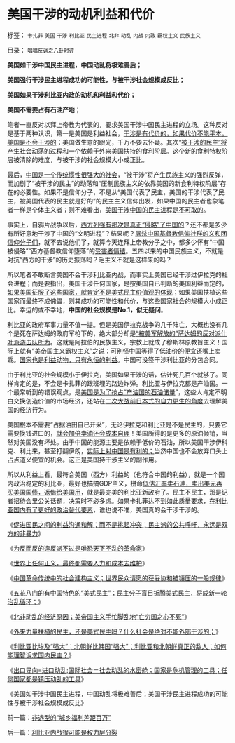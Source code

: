 # 美国干涉的动机利益和代价

标签： `卡扎菲` `美国` `干涉` `利比亚` `民主进程` `北非` `动乱` `内战` `内政` `霸权主义` `民族主义` 

目录： `唱唱反调之八卦时评`

**美国如干涉中国民主进程，中国动乱将极难善后；**

**美国强行干涉民主进程成功的可能性，与被干涉社会规模成反比；**

**美国如果干涉利比亚内政的动机和利益和代价；**

**美国不需要占有石油产地**；

笔者一直反对以拜上帝教为代表的，要求美国干涉中国民主进程的立场。这种反对是基于两种认识，第一是美国是利益社会，[干涉是有代价的，如果代价不能平本，美国是不会干涉的](../../../2011/3/6/中美两国的战争和利益和朋友.md)；美国做生意的眼光，千万不要去怀疑。其次“[被干涉的民主”将产生社会动荡的过程](http://hi.baidu.com/darthchn/blog/item/d1a40e4495a6bd32cffca3e2.html)和一个依赖于外来美国扶持的食利阶层。这个新的食利特权阶层被清除的难度，与被干涉的社会规模大小成正比。

最后，[中国是一个传统惯性很强大的社会](../../../2010/10/29/“旧社会”未必真的腐败黑暗；.md)，“被干涉”将产生民族主义的强烈反弹，而加剧了“被干涉的民主”的动荡和“压制民族主义的依靠美国的新食利特权阶层”存在的必要性。如果不是信仰分子，不是从“美国代表了民主，美国的干涉代表了民主，被美国代表的民主就是好的”的民主主义信仰出发，如果中国的民主者也象笔者一样是个体主义者；则不难看出，[美国干涉中国的民主进程是不可取的](../../../2011/2/22/中国传统文化愚昧的社会建构主义.md)。

事实上，自鸦片战争以后，[西方列强有那次是真正“侵略”了中国的](../../../2010/9/16/侵略的定义；日本向美国宣战，中国将收回钓鱼岛.md)？还不都是多少有所好意地干涉了中国的“文明进程”？结果呢？[屠杀中国基督教信仰社群的义和团信仰分子们](../../../2011/1/9/百日维新是百日闹剧；慈禧的“妙计”.md)，就不去说他们了，就算今天连拜上帝教分子之中，都多少怀有“中国被侵略”“西方基督教信仰堕落”的[受害者情结](http://darthvad.blog.sohu.com/162357438.html)。五四以来的中国民族主义，不就是对抗“西方的干涉”的历史振荡吗？毛主义不就是这样来的吗？

所以笔者不敢断言美国不会干涉利比亚内战，而事实上美国已经干涉过伊拉克的社会进程；而是要指出，美国干涉任何国家，是按美国自已判断的美国利益而定的，[如果美国征服了这些国家，就肯定不是美式民主价值观的体现](../../../2011/2/24/外来扶植的民主还是美式民主吗.md)；如果美国扶植这些国家而最终不成傀儡，则其成功的可能性和代价，与这些国家社会的规模大小成正比。幸运的或不幸地，**中国的社会规模是No.1，似无疑问**。

利比亚的政府军事力量不值一提。但是美国伊拉克战争的几千阵亡，大概也没有几个是死在萨达姆的政府军枪下的，绝大部分却是[“被美军解放的”萨达姆的反对派什叶派游击队所为](../../../2011/2/24/那种人是北非国家的敌人？.md)。这就是阿拉伯的民族主义，宗教上就成了穆斯林原教旨主义！国际上就有“[美帝国主义霸权主义](../../../2009/12/25/自力更生国防建设是小农意识历史经验.md)”之说；可别怪中国等得了低油价的便宜还嘴上卖乖。[国家也是利益动物，只有永恒的利益](../../../2009/6/15/国际人权社会原则其实是“永恒的利益”.md)。中国可没签干涉利比亚的分包合同。

由于利比亚的社会规模小于伊拉克，美国如果干涉的话，估计死几百个就够了。同样肯定的是，不会是卡扎菲的跟班埋的路边炸弹。利比亚与伊拉克都是产油国。一个最常听到的错误观点，是[美国是为了抢占“产油国的石油储量](../../../2007/9/4/美国是一个可怕的对手.md)”，这些人肯定不明白交换创造价值的市场经济，还站在[二次大战前日本式的自力更生的角度](../../../2011/1/14/日本的战争目的和汪精卫南京政权的性质.md)去理解美国的经济行为。

美国根本不需要“占据油田自已开采”，无论伊拉克和利比亚是不是民主的，只要它需要换钱进口的，[就会加倍卖油还会成本自理](../../../2011/1/19/米塞斯原理与百年中国历史错误.md)！美国所得的是更多的原油倾销，当然对美国没有坏处。由于中国的能源主要是依赖于低价的石油，所以美国干涉伊科克、利比来，甚至打翻伊朗，[实际上对中国是有利的；](../../../2008/12/8/第四次工业革命中国应与美国日本紧密结盟.md)当然中国也不会放弃口头上占点道义便宜的机会。这正是美国持干涉主义的副作用。

所以从利益上看，最符合美国（西方）利益的（也符合中国的利益），就是一个国内政治稳定的利比亚，最好也搞搞GDP主义，拼命[低估汇率卖石油，卖出美元再买美国国债，返借给美国用](../../../2011/1/21/美国是有史以来最有油水的“帝国”.md)，就是最完美的利比亚新政府了。民主不民主，那是记者招待会里公关话题，决策时不必多虑。如果卡扎菲达不到如此质量要求，[在利比亚国内有了更好的政治替代要素](../../../2011/2/25/非洲动乱的逻辑和极端分子.md)，谁也说不准，美国真的会干涉干涉的。

《[促进国民之间的利益沟通和解；而不是挑起冲突；民主派的公共呼吁，永远是双方的非暴力](../../../2011/2/26/呼吁和平！不要挑拨冲突！.md)》

《[为反而反的造反派不过是唯恐天下不乱的革命家](../../../2010/5/14/唯恐天下不乱的革命家.md)》

《[世界上任何正义，最终都需要人力和成本去维护](../../../2011/2/23/哲学制造沟通障碍，哲学制造冲突.md)》

《[中国革命传统中的社会建构主义；世界民众请愿的获妥协和被镇压的一般规律](../../../2011/2/22/中国传统文化愚昧的社会建构主义.md)》

《[五花八门的有中国特色的“美式民主”；民主分子盲目折腾美式民主，将成新一轮治乱循环；](../../../2011/2/23/知其然，所以然，何以然，以何然.md)》

《[北非动乱的经济原因；美帝国主义手忙脚乱地“亡穷国之心不死”](http://hi.baidu.com/darthchn/blog/item/d1a40e4495a6bd32cffca3e2.html)》

《[外来力量扶植的民主，还是美式民主吗？什么社会是绝对不能外部干涉的；](../../../2011/2/24/外来扶植的民主还是美式民主吗.md)》

《[利比亚比埃及“强大”；北朝鲜比韩国“强大”；利比亚和北朝鲜真正的敌人；如何能理智诉求国内民主？](../../../2011/2/24/那种人是北非国家的敌人？.md)》

《[出口导向=进口动乱;国际社会＝社会动乱的水密舱；国家是危机管理的工具；任何国家都是镇压动乱的工具](../../../2011/2/25/非洲动乱的逻辑和极端分子.md)》

《美国如干涉中国民主进程，中国动乱将极难善后；美国干涉民主进程成功的可能性与被干涉社会规模成反比》

前一篇：[非选型的“城乡福利差距百万”](../../../2011/3/8/非选型的“城乡福利差距百万”.md)

后一篇：[利比亚内战很可能是权力层分裂](../../../2011/3/8/利比亚内战很可能是权力层分裂.md)